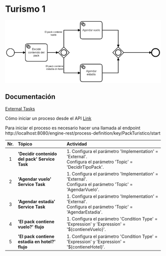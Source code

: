 # Turismo 1

![BPMN Diagram](process.png)

## Documentación

[External Tasks](https://docs.camunda.org/manual/7.9/user-guide/process-engine/external-tasks/)

Cómo iniciar un proceso desde el API [Link](https://docs.camunda.org/manual/7.9/reference/rest/process-definition/post-start-process-instance/)

Para iniciar el proceso es necesario hacer una llamada al endpoint http://localhost:8080/engine-rest/process-definition/key/PackTuristico/start


|   Nr. | Tópico                                        | Actividad                                                                                                                                                                                                                                                                                                                                                                                                                                                                                                                     |
| :---: | :---                                          | :---                                                                                                                                                                                                                                                                                                                                                                                                                                                                                                                          |
|     1 | **'Decidir contenido del pack' Service Task** | 1. Configura el parámetro 'Implementation' = 'External'. <br> Configura el parámetro 'Topic' = 'DecidirTipoPack'. <br>                                                                                                                                                                                                                                                                                                                                                                                                        |
|     2 | **'Agendar vuelo' Service Task** | 1. Configura el parámetro 'Implementation' = 'External'. <br> Configura el parámetro 'Topic' = 'AgendarVuelo'. <br>                                                                                                                                                                                                                                                                                                                                                                                            |
|     3 | **'Agendar estadía' Service Task** | 1. Configura el parámetro 'Implementation' = 'External'. <br> Configura el parámetro 'Topic' = 'AgendarEstadia'. <br>                                                                                                                                                                                                                                                                                                                                                                                         |
|     4 | **'El pack contiene vuelo?' flujo** | 1. Configura el parámetro 'Condition Type' = 'Expression' y 'Expression' = '${contieneVuelo}'.                                                                                                                                                                                                                                                                                                                                                                                                                 |
|     5 | **'El pack contiene estadía en hotel?' flujo** | 1. Configura el parámetro 'Condition Type' = 'Expression' y 'Expression' = '${contieneHotel}'.                                                                                                                                                                                                                                                                                                                                                                                                            |
